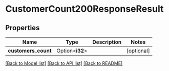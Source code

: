 # CustomerCount200ResponseResult

## Properties

Name | Type | Description | Notes
------------ | ------------- | ------------- | -------------
**customers_count** | Option<**i32**> |  | [optional]

[[Back to Model list]](../README.md#documentation-for-models) [[Back to API list]](../README.md#documentation-for-api-endpoints) [[Back to README]](../README.md)


